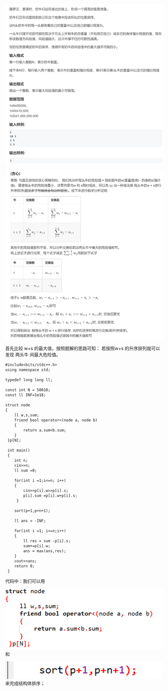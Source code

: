 
![](attachments/刷杂技的牛（贪心）_image_0.png)



![](attachments/刷杂技的牛（贪心）_image_1.png)

首先比较 w+s 的最大值，按照题解的思路可知： 若按照w+s 的升序排列就可以发现 两头牛 间最大危险值。

```
#include<bits/stdc++.h>
using namespace std;

typedef long long ll;

const int N = 50010;
const ll INF=1e18;

struct node
{
	ll w,s,sum;
	friend bool operator<(node a, node b)
	{
		return a.sum<b.sum;
	}
 }p[N];
 
 int main()
 {
 	int n;
 	cin>>n;
 	ll sum =0;
 	
 	for(int i =1;i<=n; i++)
 	{
 		cin>>p[i].w>>p[i].s;
 		p[i].sum =p[i].w+p[i].s;
	 }
	
	sort(p+1,p+n+1);
	
	ll ans = -INF;
	
	for(int i =1; i<=n;i++)
	{
		ll res = sum -p[i].s;
		sum+=p[i].w;
		ans = max(ans,res);
	}
	cout<<ans;
	return 0;
 }
```
 代码中：我们可以用

![](attachments/刷杂技的牛（贪心）_image_2.png)
和

![](attachments/刷杂技的牛（贪心）_image_3.png)
来完成结构体排序；